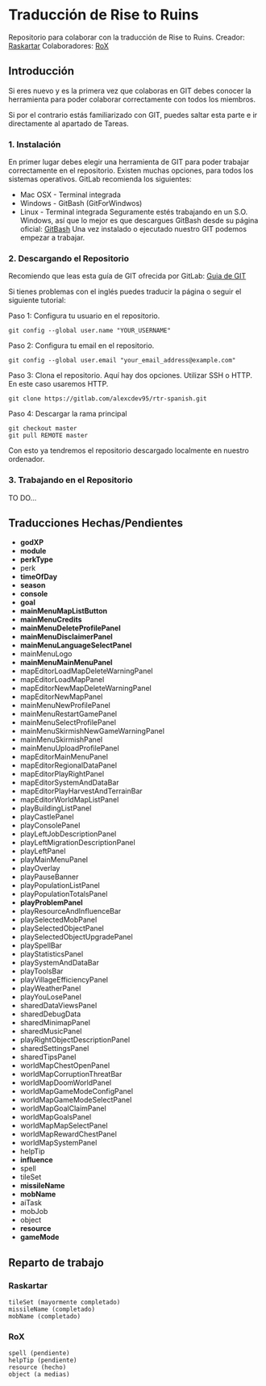 # Traducción de Rise to Ruins
Repositorio para colaborar con la traducción de Rise to Ruins.
Creador: [Raskartar](https://steamcommunity.com/id/raskartar)
Colaboradores: [RoX](https://steamcommunity.com/id/juegosrox)
## Introducción
Si eres nuevo y es la primera vez que colaboras en GIT
debes conocer la herramienta para poder colaborar correctamente con todos los miembros.

Si por el contrario estás familiarizado con GIT, puedes saltar esta parte e ir directamente al apartado de Tareas.


### 1. Instalación
En primer lugar debes elegir una herramienta de GIT para poder trabajar correctamente en el repositorio.
Existen muchas opciones, para todos los sistemas operativos. GitLab recomienda los siguientes:
* Mac OSX - Terminal integrada
* Windows - GitBash (GitForWindwos)
* Linux - Terminal integrada
Seguramente estés trabajando en un S.O. Windows, así que lo mejor es que descargues GitBash desde su página oficial:
[GitBash](https://gitforwindows.org/)
Una vez instalado o ejecutado nuestro GIT podemos empezar a trabajar.


### 2. Descargando el Repositorio
Recomiendo que leas esta guía de GIT ofrecida por GitLab:
[Guia de GIT](https://docs.gitlab.com/ee/gitlab-basics/start-using-git.html)

Si tienes problemas con el inglés puedes traducir la página o seguir el siguiente tutorial:


Paso 1: Configura tu usuario en el repositorio.
```
git config --global user.name "YOUR_USERNAME"
```
Paso 2: Configura tu email en el repositorio.
```
git config --global user.email "your_email_address@example.com"
```
Paso 3: Clona el repositorio.
Aquí hay dos opciones. Utilizar SSH o HTTP. En este caso usaremos HTTP.
```
git clone https://gitlab.com/alexcdev95/rtr-spanish.git
```
Paso 4: Descargar la rama principal
```
git checkout master
git pull REMOTE master
```
Con esto ya tendremos el repositorio descargado localmente en nuestro ordenador.


### 3. Trabajando en el Repositorio
TO DO...


## Traducciones Hechas/Pendientes
* **godXP**
* **module**
* **perkType**
* perk
* **timeOfDay**
* **season**
* **console**
* **goal**
* **mainMenuMapListButton**
* **mainMenuCredits**
* **mainMenuDeleteProfilePanel**
* **mainMenuDisclaimerPanel**
* **mainMenuLanguageSelectPanel**
* mainMenuLogo
* **mainMenuMainMenuPanel**
* mapEditorLoadMapDeleteWarningPanel
* mapEditorLoadMapPanel
* mapEditorNewMapDeleteWarningPanel
* mapEditorNewMapPanel
* mainMenuNewProfilePanel
* mainMenuRestartGamePanel
* mainMenuSelectProfilePanel
* mainMenuSkirmishNewGameWarningPanel
* mainMenuSkirmishPanel
* mainMenuUploadProfilePanel
* mapEditorMainMenuPanel
* mapEditorRegionalDataPanel
* mapEditorPlayRightPanel
* mapEditorSystemAndDataBar
* mapEditorPlayHarvestAndTerrainBar
* mapEditorWorldMapListPanel
* playBuildingListPanel
* playCastlePanel
* playConsolePanel
* playLeftJobDescriptionPanel
* playLeftMigrationDescriptionPanel
* playLeftPanel
* playMainMenuPanel
* playOverlay
* playPauseBanner
* playPopulationListPanel
* playPopulationTotalsPanel
* **playProblemPanel**
* playResourceAndInfluenceBar
* playSelectedMobPanel
* playSelectedObjectPanel
* playSelectedObjectUpgradePanel
* playSpellBar
* playStatisticsPanel
* playSystemAndDataBar
* playToolsBar
* playVillageEfficiencyPanel
* playWeatherPanel
* playYouLosePanel
* sharedDataViewsPanel
* sharedDebugData
* sharedMinimapPanel
* sharedMusicPanel
* playRightObjectDescriptionPanel
* sharedSettingsPanel
* sharedTipsPanel
* worldMapChestOpenPanel
* worldMapCorruptionThreatBar
* worldMapDoomWorldPanel
* worldMapGameModeConfigPanel
* worldMapGameModeSelectPanel
* worldMapGoalClaimPanel
* worldMapGoalsPanel
* worldMapMapSelectPanel
* worldMapRewardChestPanel
* worldMapSystemPanel
* helpTip
* **influence**
* spell
* tileSet
* **missileName**
* **mobName**
* aiTask
* mobJob
* object
* **resource**
* **gameMode**




## Reparto de trabajo
### Raskartar
```
tileSet (mayormente completado)
missileName (completado)
mobName (completado)
```
### RoX
```
spell (pendiente)
helpTip (pendiente)
resource (hecho)
object (a medias)
```
